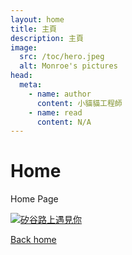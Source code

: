 ```yaml
---
layout: home
title: 主頁
description: 主頁
image:
  src: /toc/hero.jpeg
  alt: Monroe's pictures
head:
  meta:
    - name: author
      content: 小貓貓工程師
    - name: read
      content: N/A
---
```

# Home

Home Page

[![矽谷路上遇見你](/common/logo.png)](/)

[Back home](/)
